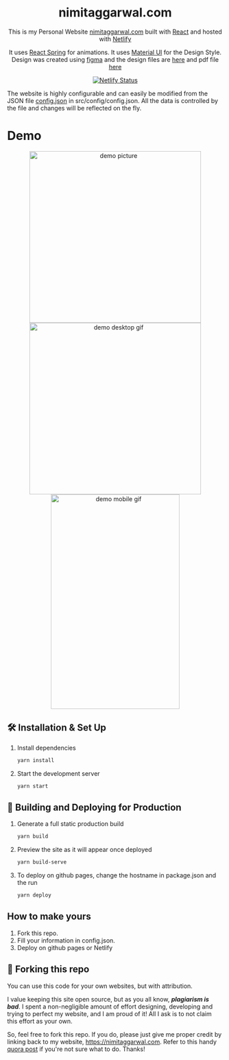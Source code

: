 
  
<h1 align="center">  
  nimitaggarwal.com  
</h1>  
<p align="center">  
  This is my Personal Website <a href="https://nimitaggarwal.com" target="_blank">nimitaggarwal.com</a> built with <a href="https://www.reactjs.org/" target="_blank">React</a> and hosted with <a href="https://www.netlify.com/" target="_blank">Netlify</a>  
</p>  
<p align="center">  
  It uses <a href="https://react-spring.io" target="_blank">React Spring</a> for animations. It uses <a href="https://material-ui.com/" target="_blank">Material UI</a> for the Design Style. Design was created using <a href="https://figma.com/" target="_blank">figma</a> and the design files are <a href="https://github.com/nimit95/Personal-Website/blob/master/nimitaggarwal.fig">here</a> and pdf file <a href="https://github.com/nimit95/Personal-Website/blob/master/nimitaggarwal.com.pdf">here</a>  
</p> 
  
<p align="center">  
  <a href="https://app.netlify.com/sites/nimit95/deploys" target="_blank">  
    <img src="https://api.netlify.com/api/v1/badges/cce3a254-ac43-41f7-bbe9-6421c90a2dd0/deploy-status" alt="Netlify Status" />  
  </a>  

The website is highly configurable and can easily be modified from the JSON file <a href="https://github.com/nimit95/Personal-Website/blob/master/src/config/config.json" target="_blank">config.json</a> in src/config/config.json. All the data is controlled by the file and changes will be reflected on the fly.
</p>

# Demo
<p align="middle">
  <img src="https://github.com/nimit95/Personal-Website/blob/master/demo/nimitaggrwal.png?raw=true" width="400" alt="demo picture" />	  
  <img src="https://github.com/nimit95/Personal-Website/blob/master/demo/nimitAggarwal.gif?raw=true" width="400" alt="demo desktop gif" />  <br/>
  <img src="https://github.com/nimit95/Personal-Website/blob/master/demo/nimitaggarwalmobile.gif?raw=true" width="300" height="500" alt="demo mobile gif"/>  
</p>

## 🛠 Installation & Set Up

1. Install dependencies

   ```sh
   yarn install
   ```
   
2. Start the development server

   ```sh
   yarn start
   ```
   
## 🚀 Building and Deploying for Production

1. Generate a full static production build

   ```sh
   yarn build
   ```

2. Preview the site as it will appear once deployed

   ```sh
   yarn build-serve
   ```

3. To deploy on github pages, change the hostname in package.json and the run

	 ```sh
	yarn deploy
	```
   
## How to make yours

1. Fork this repo.
2. Fill your information in config.json.
3. Deploy on github pages or Netlify

## 🚨 Forking this repo

You can use this code for your own websites, but with attribution. 

I value keeping this site open source, but as you all know, _**plagiarism is bad**_. I spent a non-negligible amount of effort designing, developing and trying to perfect my website, and I am proud of it! All I ask is to not claim this effort as your own.

So, feel free to fork this repo. If you do, please just give me proper credit by linking back to my website, https://nimitaggarwal.com. Refer to this handy [quora post](https://www.quora.com/Is-it-bad-to-copy-other-peoples-code) if you're not sure what to do. Thanks!